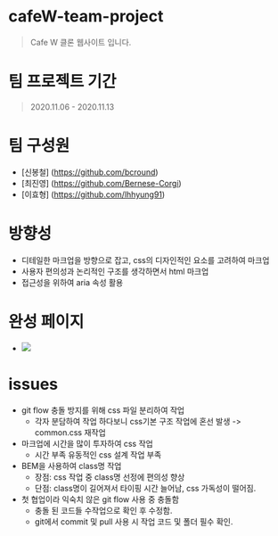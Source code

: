 # cafeW-team-project
> Cafe W 클론 웹사이트 입니다.

# 팀 프로젝트 기간
> 2020.11.06 - 2020.11.13

# 팀 구성원
- [신봉철] (https://github.com/bcround)
- [최진영] (https://github.com/Bernese-Corgi)
- [이효형] (https://github.com/lhhyung91)

# 방향성
- 디테일한 마크업을 방향으로 잡고, css의 디자인적인 요소를 고려하여 마크업
- 사용자 편의성과 논리적인 구조를 생각하면서 html 마크업
- 접근성을 위하여 aria 속성 활용
                                                                                        
# 완성 페이지
- ![](./)

# issues
- git flow 충돌 방지를 위해 css 파일 분리하여 작업
    - 각자 분담하여 작업 하다보니 css기본 구조 작업에 혼선 발생 -> common.css 재작업
- 마크업에 시간을 많이 투자하여 css 작업
    - 시간 부족 유동적인 css 설계 작업 부족 
- BEM을 사용하여 class명 작업 
    - 장점: css 작업 중 class명 선정에 편의성 향상 
    - 단점: class명이 길어져서 타이핑 시간 늘어남, css 가독성이 떨어짐.
- 첫 협업이라 익숙치 않은 git flow 사용 중 충돌함
    - 충돌 된 코드들 수작업으로 확인 후 수정함.
    - git에서 commit 및 pull 사용 시 작업 코드 및 폴더 필수 확인.







<!-- 
\이미지 파일 사용방식
seo, 접근성
마크업에서 가장 논의가 많았던 부분 & 마크업구조 잘 짠 것 같아서 강조하고 싶은 부분
css상 구현하기 어려웠던 부분 & 좋은 아이디어
자신이 잘했던 점 & 프로젝트 하면서 아쉬웠던 점 -->